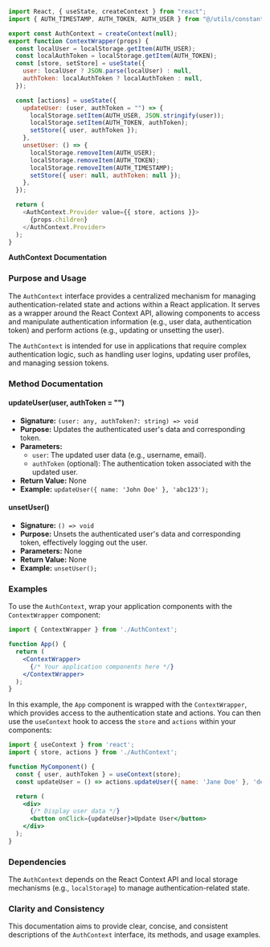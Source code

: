 ```javascript
import React, { useState, createContext } from "react";
import { AUTH_TIMESTAMP, AUTH_TOKEN, AUTH_USER } from "@/utils/constants";

export const AuthContext = createContext(null);
export function ContextWrapper(props) {
  const localUser = localStorage.getItem(AUTH_USER);
  const localAuthToken = localStorage.getItem(AUTH_TOKEN);
  const [store, setStore] = useState({
    user: localUser ? JSON.parse(localUser) : null,
    authToken: localAuthToken ? localAuthToken : null,
  });

  const [actions] = useState({
    updateUser: (user, authToken = "") => {
      localStorage.setItem(AUTH_USER, JSON.stringify(user));
      localStorage.setItem(AUTH_TOKEN, authToken);
      setStore({ user, authToken });
    },
    unsetUser: () => {
      localStorage.removeItem(AUTH_USER);
      localStorage.removeItem(AUTH_TOKEN);
      localStorage.removeItem(AUTH_TIMESTAMP);
      setStore({ user: null, authToken: null });
    },
  });

  return (
    <AuthContext.Provider value={{ store, actions }}>
      {props.children}
    </AuthContext.Provider>
  );
}

```
**AuthContext Documentation**

### Purpose and Usage

The `AuthContext` interface provides a centralized mechanism for managing authentication-related state and actions within a React application. It serves as a wrapper around the React Context API, allowing components to access and manipulate authentication information (e.g., user data, authentication token) and perform actions (e.g., updating or unsetting the user).

The `AuthContext` is intended for use in applications that require complex authentication logic, such as handling user logins, updating user profiles, and managing session tokens.

### Method Documentation

#### updateUser(user, authToken = "")

* **Signature:** `(user: any, authToken?: string) => void`
* **Purpose:** Updates the authenticated user's data and corresponding token.
* **Parameters:**
	+ `user`: The updated user data (e.g., username, email).
	+ `authToken` (optional): The authentication token associated with the updated user.
* **Return Value:** None
* **Example:** `updateUser({ name: 'John Doe' }, 'abc123');`

#### unsetUser()

* **Signature:** `() => void`
* **Purpose:** Unsets the authenticated user's data and corresponding token, effectively logging out the user.
* **Parameters:** None
* **Return Value:** None
* **Example:** `unsetUser();`

### Examples

To use the `AuthContext`, wrap your application components with the `ContextWrapper` component:
```jsx
import { ContextWrapper } from './AuthContext';

function App() {
  return (
    <ContextWrapper>
      {/* Your application components here */}
    </ContextWrapper>
  );
}
```
In this example, the `App` component is wrapped with the `ContextWrapper`, which provides access to the authentication state and actions. You can then use the `useContext` hook to access the `store` and `actions` within your components:
```jsx
import { useContext } from 'react';
import { store, actions } from './AuthContext';

function MyComponent() {
  const { user, authToken } = useContext(store);
  const updateUser = () => actions.updateUser({ name: 'Jane Doe' }, 'def456');

  return (
    <div>
      {/* Display user data */}
      <button onClick={updateUser}>Update User</button>
    </div>
  );
}
```
### Dependencies

The `AuthContext` depends on the React Context API and local storage mechanisms (e.g., `localStorage`) to manage authentication-related state.

### Clarity and Consistency

This documentation aims to provide clear, concise, and consistent descriptions of the `AuthContext` interface, its methods, and usage examples.